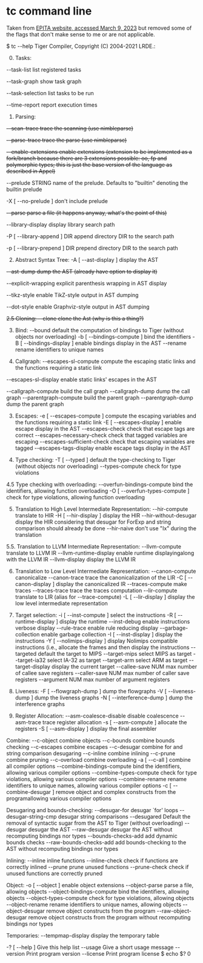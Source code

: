 # tc command line 

Taken from [EPITA website, accessed March 9, 2023](https://assignments.lrde.epita.fr/reference_manual/implementation/invoking_tc/invoking_tc.html) but removed some of the flags that don't make sense to me or are not applicable. 

$ tc --help
Tiger Compiler, Copyright (C) 2004-2021  LRDE.:

0. Tasks:
  
  --task-list                      list registered tasks
  
  --task-graph                     show task graph
  
  --task-selection                 list tasks to be run
  
  --time-report                    report execution times

1. Parsing:

  ~~--scan-trace                     trace the scanning (use nimbleparse)~~

  ~~--parse-trace                    trace the parse (use nimbleparse)~~

  ~~--enable-extensions              enable extensions (extension to be implemented as a fork/branch because there are 3 extensions possible: oo, fp and polymorphic types; this is just the base version of the language as described in Appel)~~

  --prelude 
  STRING                 name of the prelude.  Defaults to "builtin" 
                                   denoting the builtin prelude
  
  -X [ --no-prelude ]              don't include prelude

  ~~--parse                          parse a file (it happens anyway, what's the point of this)~~
  
  --library-display                display library search path
  
  -P [ --library-append ] DIR      append directory DIR to the search path
  
  -p [ --library-prepend ] DIR     prepend directory DIR to the search path

2. Abstract Syntax Tree:
  -A [ --ast-display ]             display the AST
  
  ~~--ast-dump                       dump the AST (already have option to display it)~~
  
  --explicit-wrapping              explicit parenthesis wrapping in AST display
  
  --tikz-style                     enable TikZ-style output in AST dumping
  
  --dot-style                      enable Graphviz-style output in AST dumping

~~2.5 Cloning:
  --clone                          clone the Ast (why is this a thing?)~~

3. Bind:
  --bound                          default the computation of bindings to Tiger
                                   (without objects nor overloading)
  -b [ --bindings-compute ]        bind the identifiers
  -B [ --bindings-display ]        enable bindings display in the AST
  --rename                         rename identifiers to unique names

3. Callgraph:
  --escapes-sl-compute             compute the escaping static links and the 
                                   functions requiring a static link
  
  --escapes-sl-display             enable static links' escapes in the AST
  
  --callgraph-compute              build the call graph
  --callgraph-dump                 dump the call graph
  --parentgraph-compute            build the parent graph
  --parentgraph-dump               dump the parent graph

3. Escapes:
  -e [ --escapes-compute ]         compute the escaping variables and the 
                                   functions requiring a static link
  -E [ --escapes-display ]         enable escape display in the AST
  --escapes-check                  check that escape tags are correct
  --escapes-necessary-check        check that tagged variables are escaping
  --escapes-sufficient-check       check that escaping variables are tagged
  --escapes-tags-display           enable escape tags display in the AST

4. Type checking:
  -T [ --typed ]                   default the type-checking to Tiger (without 
                                   objects nor overloading)
  --types-compute                  check for type violations

4.5 Type checking with overloading:
  --overfun-bindings-compute       bind the identifiers, allowing function 
                                   overloading
  -O [ --overfun-types-compute ]   check for type violations, allowing function
                                   overloading

5. Translation to High Level Intermediate Representation:
  --hir-compute                    translate to HIR
  -H [ --hir-display ]             display the HIR
  --hir-without-desugar            display the HIR considering that desugar for
                                   ForExp and string comparison should already 
                                   be done
  --hir-naive                      don't use "Ix" during the translation

5.5. Translation to LLVM Intermediate Representation:
  --llvm-compute                   translate to LLVM IR
  --llvm-runtime-display           enable runtime displayingalong with the LLVM
                                   IR
  --llvm-display                   display the LLVM IR

6. Translation to Low Level Intermediate Representation:
  --canon-compute                  canonicalize
  --canon-trace                    trace the canonicalization of the LIR
  -C [ --canon-display ]           display the canonicalized IR
  --traces-compute                 make traces
  --traces-trace                   trace the traces computation
  --lir-compute                    translate to LIR (alias for --trace-compute)
  -L [ --lir-display ]             display the low level intermediate 
                                   representation

7. Target selection:
  -i [ --inst-compute ]            select the instructions
  -R [ --runtime-display ]         display the runtime
  --inst-debug                     enable instructions verbose display
  --rule-trace                     enable rule reducing display
  --garbage-collection             enable garbage collection
  -I [ --inst-display ]            display the instructions
  -Y [ --nolimips-display ]        display Nolimips compatible instructions 
                                   (i.e., allocate the frames and then display 
                                   the instructions
  --targeted                       default the target to MIPS
  --target-mips                    select MIPS as target
  --target-ia32                    select IA-32 as target
  --target-arm                     select ARM as target
  --target-display                 display the current target
  --callee-save NUM                max number of callee save registers
  --caller-save NUM                max number of caller save registers
  --argument NUM                   max number of argument registers

8. Liveness:
  -F [ --flowgraph-dump ]          dump the flowgraphs
  -V [ --liveness-dump ]           dump the liveness graphs
  -N [ --interference-dump ]       dump the interference graphs

9. Register Allocation:
  --asm-coalesce-disable           disable coalescence
  --asm-trace                      trace register allocation
  -s [ --asm-compute ]             allocate the registers
  -S [ --asm-display ]             display the final assembler

Combine:
  --c-object                       combine objects
  --c-bounds                       combine bounds checking
  --c-escapes                      combine escapes
  --c-desugar                      combine for and string comparison desugaring
  --c-inline                       combine inlining
  --c-prune                        combine pruning
  --c-overload                     combine overloading
  -a [ --c-all ]                   combine all compiler options
  --combine-bindings-compute       bind the identifiers, allowing various 
                                   compiler options
  --combine-types-compute          check for type violations, allowing various 
                                   compiler options
  --combine-rename                 rename identifiers to unique names, allowing
                                   various compiler options
  -c [ --combine-desugar ]         remove object and complex constructs from 
                                   the programallowing various compiler options

Desugaring and bounds-checking:
  --desugar-for                    desugar `for' loops
  --desugar-string-cmp             desugar string comparisons
  --desugared                      Default the removal of syntactic sugar from 
                                   the AST to Tiger (without overloading)
  --desugar                        desugar the AST
  --raw-desugar                    desugar the AST without recomputing bindings
                                   nor types
  --bounds-checks-add              add dynamic bounds checks
  --raw-bounds-checks-add          add bounds-checking to the AST without 
                                   recomputing bindings nor types

Inlining:
  --inline                         inline functions
  --inline-check                   check if functions are correctly inlined
  --prune                          prune unused functions
  --prune-check                    check if unused functions are correctly 
                                   pruned

Object:
  -o [ --object ]                  enable object extensions
  --object-parse                   parse a file, allowing objects
  --object-bindings-compute        bind the identifiers, allowing objects
  --object-types-compute           check for type violations, allowing objects
  --object-rename                  rename identifiers to unique names, allowing
                                   objects
  --object-desugar                 remove object constructs from the program
  --raw-object-desugar             remove object constructs from the program 
                                   without recomputing bindings nor types

Temporaries:
  --tempmap-display                display the temporary table

  -? [ --help ]                    Give this help list
  --usage                          Give a short usage message
  --version                        Print program version
  --license                        Print program license
$ echo $?
0


